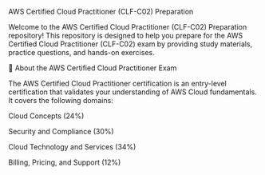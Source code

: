 AWS Certified Cloud Practitioner (CLF-C02) Preparation

Welcome to the AWS Certified Cloud Practitioner (CLF-C02) Preparation repository! This repository is designed to help you prepare for the AWS Certified Cloud Practitioner (CLF-C02) exam by providing study materials, practice questions, and hands-on exercises.

📌 About the AWS Certified Cloud Practitioner Exam

The AWS Certified Cloud Practitioner certification is an entry-level certification that validates your understanding of AWS Cloud fundamentals. It covers the following domains:

Cloud Concepts (24%)

Security and Compliance (30%)

Cloud Technology and Services (34%)

Billing, Pricing, and Support (12%)
